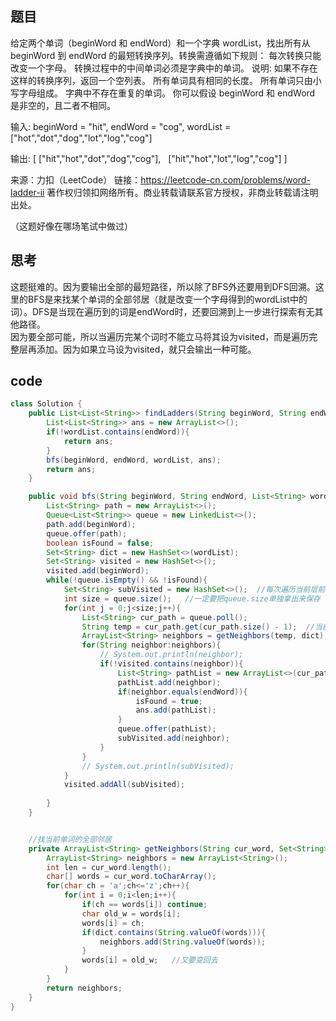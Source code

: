 ## 题目
给定两个单词（beginWord 和 endWord）和一个字典 wordList，找出所有从 beginWord 到 endWord 的最短转换序列。转换需遵循如下规则：
每次转换只能改变一个字母。
转换过程中的中间单词必须是字典中的单词。
说明:
如果不存在这样的转换序列，返回一个空列表。
所有单词具有相同的长度。
所有单词只由小写字母组成。
字典中不存在重复的单词。
你可以假设 beginWord 和 endWord 是非空的，且二者不相同。

输入:
beginWord = "hit",
endWord = "cog",
wordList = ["hot","dot","dog","lot","log","cog"]

输出:
[
  ["hit","hot","dot","dog","cog"],
  ["hit","hot","lot","log","cog"]
]

来源：力扣（LeetCode）
链接：https://leetcode-cn.com/problems/word-ladder-ii
著作权归领扣网络所有。商业转载请联系官方授权，非商业转载请注明出处。

（这题好像在哪场笔试中做过）

## 思考
这题挺难的。因为要输出全部的最短路径，所以除了BFS外还要用到DFS回溯。这里的BFS是来找某个单词的全部邻居（就是改变一个字母得到的wordList中的词）。DFS是当现在遍历到的词是endWord时，还要回溯到上一步进行探索有无其他路径。<br/>
因为要全部可能，所以当遍历完某个词时不能立马将其设为visited，而是遍历完整层再添加。因为如果立马设为visited，就只会输出一种可能。

## code
```java
class Solution {
    public List<List<String>> findLadders(String beginWord, String endWord, List<String> wordList) {
        List<List<String>> ans = new ArrayList<>();
        if(!wordList.contains(endWord)){
            return ans;
        }
        bfs(beginWord, endWord, wordList, ans);
        return ans;
    }

    public void bfs(String beginWord, String endWord, List<String> wordList, List<List<String>> ans) {
        List<String> path = new ArrayList<>();
        Queue<List<String>> queue = new LinkedList<>();
        path.add(beginWord);
        queue.offer(path);
        boolean isFound = false;
        Set<String> dict = new HashSet<>(wordList);
        Set<String> visited = new HashSet<>();
        visited.add(beginWord);
        while(!queue.isEmpty() && !isFound){
            Set<String> subVisited = new HashSet<>();  //每次遍历当前层前进行清空
            int size = queue.size();   //一定要把queue.size单独拿出来保存 因为后面queue的大小会变
            for(int j = 0;j<size;j++){
                List<String> cur_path = queue.poll();
                String temp = cur_path.get(cur_path.size() - 1);  //当前路径的末尾单词
                ArrayList<String> neighbors = getNeighbors(temp, dict);
                for(String neighbor:neighbors){
                    // System.out.println(neighbor);
                    if(!visited.contains(neighbor)){
                        List<String> pathList = new ArrayList<>(cur_path);  //要新建
                        pathList.add(neighbor);
                        if(neighbor.equals(endWord)){
                            isFound = true;
                            ans.add(pathList);
                        }
                        queue.offer(pathList);
                        subVisited.add(neighbor);
                    }
                }
                // System.out.println(subVisited);
            }
            visited.addAll(subVisited);
            
        }
    }


    //找当前单词的全部邻居
    private ArrayList<String> getNeighbors(String cur_word, Set<String> dict){
        ArrayList<String> neighbors = new ArrayList<String>();
        int len = cur_word.length();
        char[] words = cur_word.toCharArray();
        for(char ch = 'a';ch<='z';ch++){
            for(int i = 0;i<len;i++){
                if(ch == words[i]) continue;
                char old_w = words[i];
                words[i] = ch;
                if(dict.contains(String.valueOf(words))){
                    neighbors.add(String.valueOf(words));
                }
                words[i] = old_w;   //又要变回去
            }
        }
        return neighbors;
    }
}
```
